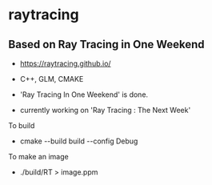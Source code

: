 # raytracing

## Based on Ray Tracing in One Weekend
- https://raytracing.github.io/

- C++, GLM, CMAKE
- 'Ray Tracing In One Weekend' is done.
- currently working on 'Ray Tracing : The Next Week'

To build
- cmake --build build --config Debug

To make an image
- ./build/RT > image.ppm
